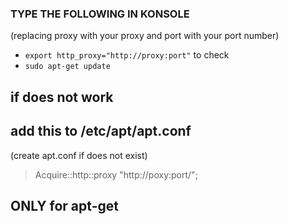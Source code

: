### TYPE THE FOLLOWING IN KONSOLE
(replacing proxy with your proxy and port with your port number)
* `export http_proxy="http://proxy:port"`
to check
* `sudo apt-get update`

## if does not work
## add this to /etc/apt/apt.conf 
(create apt.conf if does not exist)
> Acquire::http::proxy "http://poxy:port/";

## ONLY for apt-get
